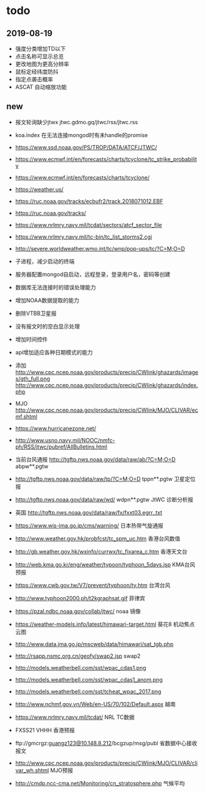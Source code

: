 # todo

## 2019-08-19

* 强度分类增加TD以下
* 点击名称可显示总览
* 更改地图为更高分辨率
* 鼠标定经纬度防抖
* 指定点袭击概率
* ASCAT 自动缩放功能

## new

* 报文轮询缺少jtwx jtwc.gdmo.gq/jtwc/rss/jtwc.rss
* koa.index 在无法连接mongod时有未handle的promise
* https://www.ssd.noaa.gov/PS/TROP/DATA/ATCF/JTWC/

* https://www.ecmwf.int/en/forecasts/charts/tcyclone/tc_strike_probability
* https://www.ecmwf.int/en/forecasts/charts/tcyclone/
* https://weather.us/
* https://ruc.noaa.gov/tracks/ecbufr2/track.2018071012.EBF
* https://ruc.noaa.gov/tracks/
* https://www.nrlmry.navy.mil/tcdat/sectors/atcf_sector_file
* https://www.nrlmry.navy.mil/tc-bin/tc_list_storms2.cgi
* http://severe.worldweather.wmo.int/tc/wnp/pop-ups/tc/?C=M;O=D
* 子进程，减少启动的终端
* 服务器配置mongod自启动，远程登录，登录用户名，密码等创建
* 数据库无法连接时的错误处理能力
* 增加NOAA数据提取的能力
* 删除VTBB卫星报
* 没有报文时的空白显示处理
* 增加时间控件
* api增加适应各种日期模式的能力
* 添加 http://www.cpc.ncep.noaa.gov/products/precip/CWlink/ghazards/images/gth_full.png http://www.cpc.ncep.noaa.gov/products/precip/CWlink/ghazards/index.php
* MJO http://www.cpc.ncep.noaa.gov/products/precip/CWlink/MJO/CLIVAR/ecmf.shtml

* https://www.hurricanezone.net/

* http://www.usno.navy.mil/NOOC/nmfc-ph/RSS/jtwc/pubref/AllBulletins.html
* 当前台风通报 http://tgftp.nws.noaa.gov/data/raw/ab/?C=M;O=D abpw**.pgtw
* http://tgftp.nws.noaa.gov/data/raw/tp/?C=M;O=D tppn**.pgtw 卫星定位报
* http://tgftp.nws.noaa.gov/data/raw/wd/ wdpn**.pgtw JtWC 诊断分析报
* 英国 http://tgftp.nws.noaa.gov/data/raw/fx/fxxt03.egrr..txt
* https://www.wis-jma.go.jp/cms/warning/ 日本热带气旋通报
* http://www.weather.gov.hk/probfcst/tc_spm_uc.htm 香港台风数值
* http://gb.weather.gov.hk/wxinfo/currwx/tc_fixarea_c.htm 香港天文台
* http://web.kma.go.kr/eng/weather/typoon/typhoon_5days.jsp KMA台风预报
* https://www.cwb.gov.tw/V7/prevent/typhoon/ty.htm 台湾台风
* http://www.typhoon2000.ph/t2kgraphsat.gif 菲律宾
* https://pzal.ndbc.noaa.gov/collab/jtwc/ noaa 镜像
* https://weather-models.info/latest/himawari-target.html 葵花8 机动焦点云图
* http://www.data.jma.go.jp/mscweb/data/himawari/sat_tgb.php 
* http://rsapp.nsmc.org.cn/geofy/swap2.jsp swap2 
* http://models.weatherbell.com/sst/wpac_cdas1.png
* http://models.weatherbell.com/sst/wpac_cdas1_anom.png
* http://models.weatherbell.com/sst/tcheat_wpac_2017.png
* http://www.nchmf.gov.vn/Web/en-US/70/102/Default.aspx 越南
* https://www.nrlmry.navy.mil/tcdat/ NRL TC数据
* FXSS21 VHHH 香港预报
* ftp://gmcrgz:guangz123@10.148.8.212/bcgzup/msg/publ 省数据中心接收报文
* http://www.cpc.ncep.noaa.gov/products/precip/CWlink/MJO/CLIVAR/clivar_wh.shtml MJO预报
* http://cmdp.ncc-cma.net/Monitoring/cn_stratosphere.php 气候平均